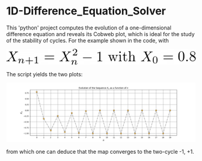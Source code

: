 # 1D-Difference_Equation_Solver
This 'python' project computes the evolution of a one-dimensional difference equation and reveals its Cobweb plot, which is ideal for the study of the stability of cycles. For the example shown in the code, with

![](./Example_Eq.png)

The script yields the two plots:

![](./Sample_Sequence.png)


from which one can deduce that the map converges to the two-cycle -1, +1.
